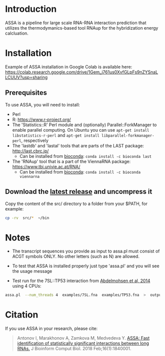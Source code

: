 # Introduction
ASSA is a pipeline for large scale RNA-RNA interaction prediction that utilizes
the thermodymanics-based tool RNAup for the hybridization energy calcluation.

# Installation
Example of ASSA installation in Google Colab is available here: https://colab.research.google.com/drive/1Gem_i761us0XvfGLpFs9nZYSnaLLCUUV?usp=sharing

## Prerequisites
To use ASSA, you will need to install:
* Perl
* R: https://www.r-project.org/
* The 'Statistics::R' Perl module and (optionally) Parallel::ForkManager to enable parallel computing. On Ubuntu you can use `apt-get install libstatistics-r-perl` and `apt-get install libparallel-forkmanager-perl`, respectively
* The 'lastdb' and 'lastal' tools that are parts of the LAST package: http://last.cbrc.jp/
  * Can be installed from [bioconda](https://anaconda.org/bioconda/last): `conda install -c bioconda last`
* The 'RNAup' tool that is a part of the ViennaRNA package: https://www.tbi.univie.ac.at/RNA/
  * Can be installed from [bioconda](https://anaconda.org/bioconda/viennarna): `conda install -c bioconda viennarna`

## Download the [latest release](https://github.com/vanya-antonov/assa/releases) and uncompress it
Copy the content of the src/ directory to a folder from your $PATH, for example:
```bash
cp -rv  src/*  ~/bin
```

# Notes
 * The transcript sequences you provide as input to assa.pl must consist of ACGT symbols ONLY.
   No other letters (such as N) are allowed.

 * To test that ASSA is installed properly just type 'assa.pl' and you will see the usage message

 * Test run for the 7SL::TP53 interaction from [Abdelmohsen et al, 2014](https://www.ncbi.nlm.nih.gov/pubmed/25123665) using 4 CPUs:
```bash
assa.pl  --num_threads 4  examples/7SL.fna  examples/TP53.fna  >  output.txt
```

# Citation
If you use ASSA in your research, please cite:
> Antonov I, Marakhonov A, Zamkova M, Medvedeva Y.
> [ASSA: Fast identification of statistically significant interactions between long RNAs.](https://www.ncbi.nlm.nih.gov/pubmed/29375012)
> J Bioinform Comput Biol. 2018 Feb;16(1):1840001.
